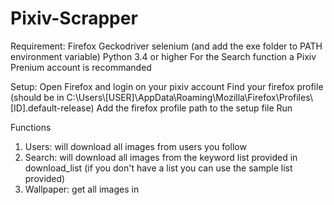 # Pixiv-Scrapper

Requirement:
Firefox
Geckodriver
selenium (and add the exe folder to PATH environment variable)
Python 3.4 or higher
For the Search function a Pixiv Prenium account is recommanded

Setup:
Open Firefox and login on your pixiv account
Find your firefox profile (should be in C:\\Users\\[USER]\\AppData\\Roaming\\Mozilla\\Firefox\\Profiles\\[ID].default-release)
Add the firefox profile path to the setup file
Run

Functions
1. Users: will download all images from users you follow
2. Search: will download all images from the keyword list provided in download_list (if you don't have a list you can use the sample list provided)
3. Wallpaper: get all images in 
